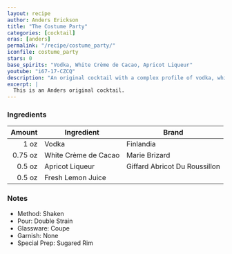 ```yaml
---
layout: recipe
author: Anders Erickson
title: "The Costume Party"
categories: [cocktail]
eras: [anders]
permalink: "/recipe/costume_party/"
iconfile: costume_party
stars: 0
base_spirits: "Vodka, White Crème de Cacao, Apricot Liqueur"
youtube: "i67-17-CZCQ"
description: "An original cocktail with a complex profile of vodka, white crème de cacao, and apricot liqueur."
excerpt: |
  This is an Anders original cocktail.
---
```


### Ingredients

|  Amount | Ingredient           | Brand                         |
| ------: | -------------------- | ----------------------------- |
|    1 oz | Vodka                | Finlandia                     |
| 0.75 oz | White Crème de Cacao | Marie Brizard                 |
|  0.5 oz | Apricot Liqueur      | Giffard Abricot Du Roussillon |
|  0.5 oz | Fresh Lemon Juice    |

### Notes

- Method: Shaken
- Pour: Double Strain
- Glassware: Coupe
- Garnish: None
- Special Prep: Sugared Rim
